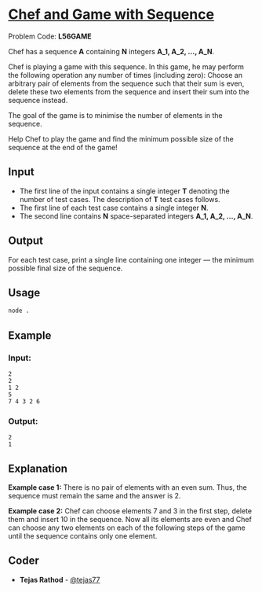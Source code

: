 
# [Chef and Game with Sequence](https://www.codechef.com/problems/L56GAME)
Problem Code: **L56GAME**

Chef has a sequence **A** containing **N** integers **A_1, A_2, ..., A_N**.

Chef is playing a game with this sequence. In this game, he may perform the following operation any number of times (including zero): Choose an arbitrary pair of elements from the sequence such that their sum is even, delete these two elements from the sequence and insert their sum into the sequence instead.

The goal of the game is to minimise the number of elements in the sequence.

Help Chef to play the game and find the minimum possible size of the sequence at the end of the game!

## Input

- The first line of the input contains a single integer **T** denoting the number of test cases. The description of **T** test cases follows.
- The first line of each test case contains a single integer **N**.
- The second line contains **N** space-separated integers **A_1, A_2, ..., A_N**.

## Output

For each test case, print a single line containing one integer — the minimum possible final size of the sequence.

## Usage
```sh
node .
```
## Example
### Input:
```
2
2
1 2
5
7 4 3 2 6
```
### Output:
```
2
1
```
## Explanation

**Example case 1:** There is no pair of elements with an even sum. Thus, the sequence must remain the same and the answer is 2.

**Example case 2:** Chef can choose elements 7 and 3 in the first step, delete them and insert 10 in the sequence. Now all its elements are even and Chef can choose any two elements on each of the following steps of the game until the sequence contains only one element.

## Coder

* **Tejas Rathod** - [@tejas77](https://github.com/tejas77)
